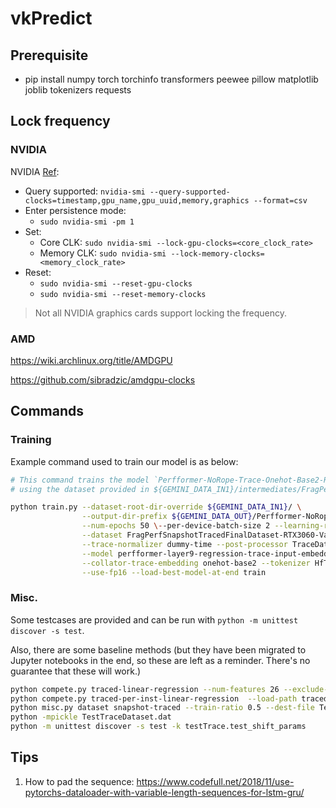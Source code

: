 # vkPredict

## Prerequisite

- pip install numpy torch torchinfo transformers peewee pillow matplotlib joblib tokenizers requests

## Lock frequency

### NVIDIA

NVIDIA [Ref](https://developer.nvidia.com/blog/advanced-api-performance-setstablepowerstate/):
- Query supported: `nvidia-smi --query-supported-clocks=timestamp,gpu_name,gpu_uuid,memory,graphics --format=csv`
- Enter persistence mode:
  - `sudo nvidia-smi -pm 1`
- Set:
  - Core CLK: `sudo nvidia-smi --lock-gpu-clocks=<core_clock_rate>`
  - Memory CLK: `sudo nvidia-smi --lock-memory-clocks=<memory_clock_rate>`
- Reset:
  - `sudo nvidia-smi --reset-gpu-clocks`
  - `sudo nvidia-smi --reset-memory-clocks`

> Not all NVIDIA graphics cards support locking the frequency.

### AMD

https://wiki.archlinux.org/title/AMDGPU

https://github.com/sibradzic/amdgpu-clocks

## Commands

### Training

Example command used to train our model is as below:


```bash
# This command trains the model `Perfformer-NoRope-Trace-Onehot-Base2-Regression-3060-ConstTrace-Val-TimeFiltered-fp16-log-time`
# using the dataset provided in ${GEMINI_DATA_IN1}/intermediates/FragPerfSnapshotTracedFinalDataset-RTX3060-Val-TimeFiltered.dat

python train.py --dataset-root-dir-override ${GEMINI_DATA_IN1}/ \
                --output-dir-prefix ${GEMINI_DATA_OUT}/Perfformer-NoRope-Trace-Onehot-Base2-Regression-3060-ConstTrace-Val-TimeFiltered-fp16-log-time \
                --num-epochs 50 \--per-device-batch-size 2 --learning-rate 3e-5 --gradient-accumulation-steps 20 \
                --dataset FragPerfSnapshotTracedFinalDataset-RTX3060-Val-TimeFiltered --label-normalizer log-normalizer-time \
                --trace-normalizer dummy-time --post-processor TraceDatasetAsConstTracedPostProcessor \
                --model perfformer-layer9-regression-trace-input-embedding-xformers-memeff --pad-to 8 \
                --collator-trace-embedding onehot-base2 --tokenizer HfTracedSpvTokenizer-multiple-entrypoint \
                --use-fp16 --load-best-model-at-end train
```

### Misc.

Some testcases are provided and can be run with `python -m unittest discover -s test`.

Also, there are some baseline methods (but they have been migrated to Jupyter notebooks in the end, so these are left as a reminder. There's no guarantee that these will work.)

```bash
python compete.py traced-linear-regression --num-features 26 --exclude-first --save-path tracedLinearRegression-26feature-exclude-first.json
python compete.py traced-per-inst-linear-regression  --load-path tracedPerInstLinearRegression.json
python misc.py dataset snapshot-traced --train-ratio 0.5 --dest-file TestTraceDataset.dat
python -mpickle TestTraceDataset.dat
python -m unittest discover -s test -k testTrace.test_shift_params
```

## Tips

1. How to pad the sequence: https://www.codefull.net/2018/11/use-pytorchs-dataloader-with-variable-length-sequences-for-lstm-gru/
